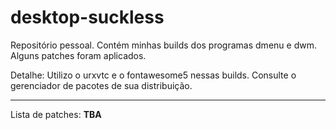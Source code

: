 # desktop-suckless
  Repositório pessoal. Contém minhas builds dos programas dmenu e dwm. Alguns patches foram aplicados.

Detalhe: Utilizo o urxvtc e o fontawesome5 nessas builds. Consulte o gerenciador de pacotes de sua distribuição.

---
Lista de patches: **TBA**
